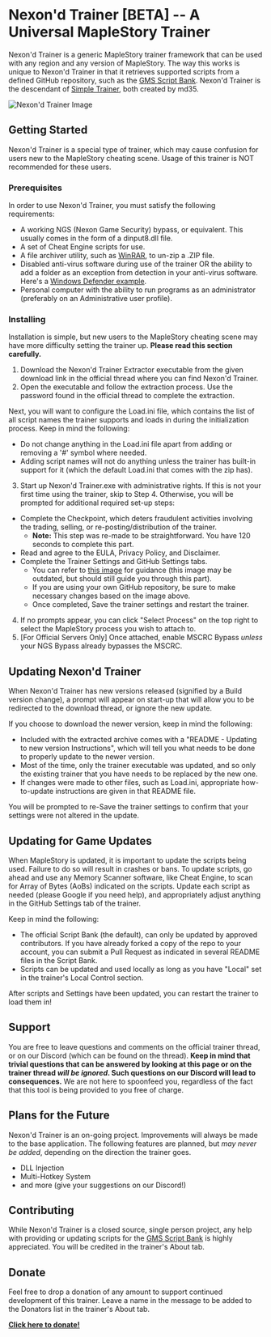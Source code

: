 # Nexon'd Trainer [BETA] -- A Universal MapleStory Trainer

Nexon'd Trainer is a generic MapleStory trainer framework that can be used with any region and any version of MapleStory. The way this works is unique to Nexon'd Trainer in that it retrieves supported scripts from a defined GitHub repository, such as the [GMS Script Bank](https://github.com/md35-gk/GMS-Script-Bank). Nexon'd Trainer is the descendant of [Simple Trainer](https://github.com/md35-gk/Simple-Trainer), both created by md35.

![Nexon'd Trainer Image](https://i.gyazo.com/367eb6645af8bed622392f768cbfe3a4.png)

## Getting Started

Nexon'd Trainer is a special type of trainer, which may cause confusion for users new to the MapleStory cheating scene. Usage of this trainer is NOT recommended for these users.

### Prerequisites

In order to use Nexon'd Trainer, you must satisfy the following requirements:

* A working NGS (Nexon Game Security) bypass, or equivalent. This usually comes in the form of a dinput8.dll file.
* A set of Cheat Engine scripts for use.
* A file archiver utility, such as [WinRAR](https://www.rarlab.com/download.htm), to un-zip a .ZIP file.
* Disabled anti-virus software during use of the trainer OR the ability to add a folder as an exception from detection in your anti-virus software. Here's a [Windows Defender example](https://support.microsoft.com/en-us/help/4028485/windows-10-add-an-exclusion-to-windows-defender-antivirus).
* Personal computer with the ability to run programs as an administrator (preferably on an Administrative user profile).

### Installing

Installation is simple, but new users to the MapleStory cheating scene may have more difficulty setting the trainer up. **Please read this section carefully.**

1. Download the Nexon'd Trainer Extractor executable from the given download link in the official thread where you can find Nexon'd Trainer.
2. Open the executable and follow the extraction process. Use the password found in the official thread to complete the extraction.

Next, you will want to configure the Load.ini file, which contains the list of all script names the trainer supports and loads in during the initialization process. Keep in mind the following:

- Do not change anything in the Load.ini file apart from adding or removing a '#' symbol where needed.
- Adding script names will not do anything unless the trainer has built-in support for it (which the default Load.ini that comes with the zip has).

3. Start up Nexon'd Trainer.exe with administrative rights. If this is not your first time using the trainer, skip to Step 4. Otherwise, you will be prompted for additional required set-up steps:

- Complete the Checkpoint, which deters fraudulent activities involving the trading, selling, or re-posting/distribution of the trainer.
  - **Note:** This step was re-made to be straightforward. You have 120 seconds to complete this part.
- Read and agree to the EULA, Privacy Policy, and Disclaimer.
- Complete the Trainer Settings and GitHub Settings tabs.
  - You can refer to [this image](https://i.imgur.com/2fMO8UZ.png) for guidance (this image may be outdated, but should still guide you through this part).
  - If you are using your own GitHub repository, be sure to make necessary changes based on the image above.
  - Once completed, Save the trainer settings and restart the trainer.
  
4. If no prompts appear, you can click "Select Process" on the top right to select the MapleStory process you wish to attach to.
5. [For Official Servers Only] Once attached, enable MSCRC Bypass *unless* your NGS Bypass already bypasses the MSCRC.

## Updating Nexon'd Trainer

When Nexon'd Trainer has new versions released (signified by a Build version change), a prompt will appear on start-up that will allow you to be redirected to the download thread, or ignore the new update.

If you choose to download the newer version, keep in mind the following:
- Included with the extracted archive comes with a "README - Updating to new version Instructions", which will tell you what needs to be done to properly update to the newer version.
- Most of the time, only the trainer executable was updated, and so only the existing trainer that you have needs to be replaced by the new one.
- If changes were made to other files, such as Load.ini, appropriate how-to-update instructions are given in that README file.

You will be prompted to re-Save the trainer settings to confirm that your settings were not altered in the update.

## Updating for Game Updates

When MapleStory is updated, it is important to update the scripts being used. Failure to do so will result in crashes or bans. To update scripts, go ahead and use any Memory Scanner software, like Cheat Engine, to scan for Array of Bytes (AoBs) indicated on the scripts. Update each script as needed (please Google if you need help), and appropriately adjust anything in the GitHub Settings tab of the trainer.

Keep in mind the following:
- The official Script Bank (the default), can only be updated by approved contributors. If you have already forked a copy of the repo to your account, you can submit a Pull Request as indicated in several README files in the Script Bank.
- Scripts can be updated and used locally as long as you have "Local" set in the trainer's Local Control section.

After scripts and Settings have been updated, you can restart the trainer to load them in!

## Support

You are free to leave questions and comments on the official trainer thread, or on our Discord (which can be found on the thread). **Keep in mind that trivial questions that can be answered by looking at this page or on the trainer thread *will be ignored*. Such questions on our Discord will lead to consequences.** We are not here to spoonfeed you, regardless of the fact that this tool is being provided to you free of charge.

## Plans for the Future

Nexon'd Trainer is an on-going project. Improvements will always be made to the base application. The following features are planned, but *may never be added*, depending on the direction the trainer goes.
- DLL Injection
- Multi-Hotkey System
- and more (give your suggestions on our Discord!)

## Contributing

While Nexon'd Trainer is a closed source, single person project, any help with providing or updating scripts for the [GMS Script Bank](https://github.com/md35-gk/GMS-Script-Bank) is highly appreciated. You will be credited in the trainer's About tab.

## Donate

Feel free to drop a donation of any amount to support continued development of this trainer. Leave a name in the message to be added to the Donators list in the trainer's About tab.

**[Click here to donate!](https://www.paypal.com/cgi-bin/webscr?cmd=_donations&business=PVJ9Y5BE26ACQ&lc=US&item_name=Nexon%27d%20Trainer%20Donation&currency_code=USD&bn=PP-DonationsBF%3abtn_donate_SM%2egif%3aNonHosted)**
